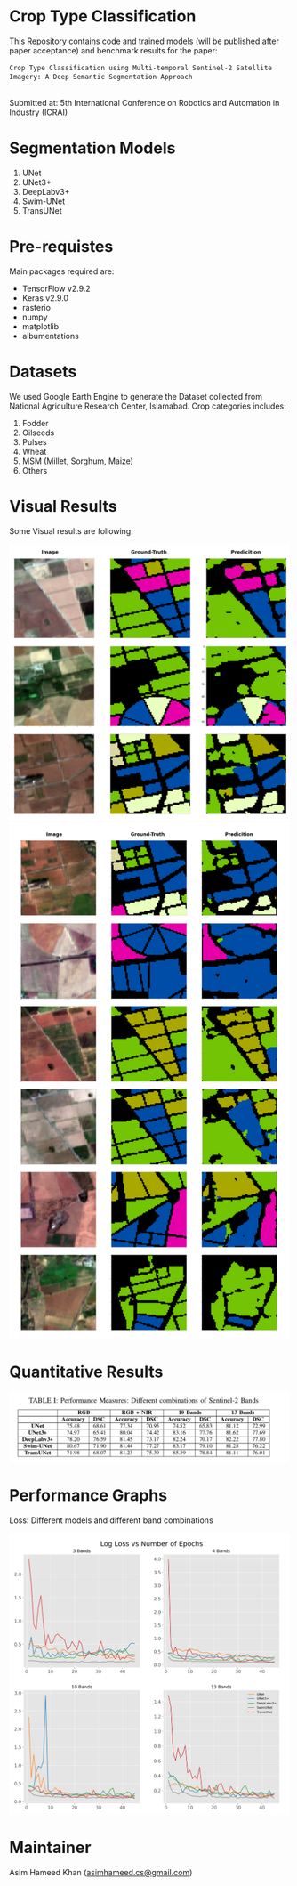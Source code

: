 # Crop Type Classification
This Repository contains code and trained models (will be published after paper acceptance) and benchmark results for the paper:
```
Crop Type Classification using Multi-temporal Sentinel-2 Satellite Imagery: A Deep Semantic Segmentation Approach
```

<br>
Submitted at: 5th International Conference on Robotics and Automation in Industry (ICRAI)

# Segmentation Models
1. UNet
2. UNet3+
3. DeepLabv3+
4. Swim-UNet
5. TransUNet

# Pre-requistes
Main packages required are:
 - TensorFlow v2.9.2
 - Keras v2.9.0
 - rasterio
 - numpy
 - matplotlib
 - albumentations

# Datasets
We used Google Earth Engine to generate the Dataset collected from National Agriculture Research Center, Islamabad. Crop categories includes:
1. Fodder
2. Oilseeds
3. Pulses
4. Wheat
5. MSM (Millet, Sorghum, Maize)
6. Others

# Visual Results
Some Visual results are following:

![Visual_Results](Assets/predictions.png)
![Visual_Results](Assets/predictions_more.png)

# Quantitative Results
![Visual_Results](Assets/table.png)

# Performance Graphs
Loss: Different models and different band combinations

![Graphs](Assets/all_band_loss.png)


# Maintainer 
Asim Hameed Khan (asimhameed.cs@gmail.com)


